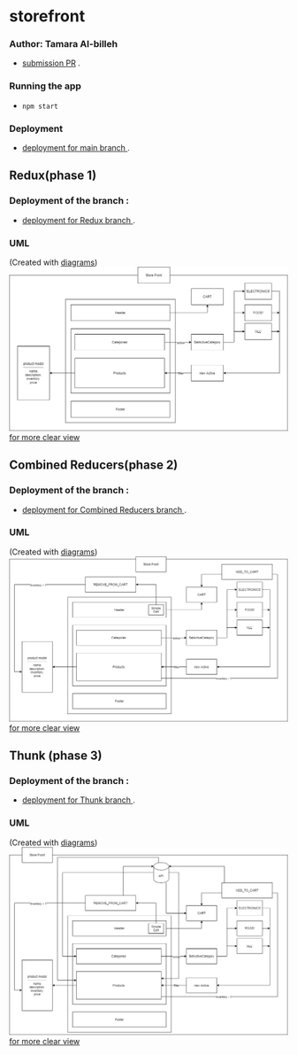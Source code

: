# storefront

### Author: Tamara Al-billeh
* [submission PR](https://github.com/tamaraalbilleh/storefront/pulls) .

### Running the app
- `npm start`



### Deployment
* [deployment for main branch ](https://tama-store.netlify.app/) .

## Redux(phase 1)
### Deployment of the branch :
* [deployment for Redux branch ](https://tama-redux.netlify.app/) .

### UML
(Created with [diagrams](https://app.diagrams.net/))
![UML Diagram for phase 1](./uml1.png)
[for more clear view](https://app.diagrams.net/?src=about#G1s4Fi3ypjyisCxekaStld4Gs9Awv1Tzsn) 


## Combined Reducers(phase 2)
### Deployment of the branch :
* [deployment for Combined Reducers branch ](https://tama-combined-reducers.netlify.app/) .

### UML
(Created with [diagrams](https://app.diagrams.net/))
![UML Diagram for phase 1](./uml2.png)
[for more clear view](https://app.diagrams.net/?src=about#G1s4Fi3ypjyisCxekaStld4Gs9Awv1Tzsn) 

## Thunk (phase 3)
### Deployment of the branch :
* [deployment for Thunk branch ](https://tama-thunk.netlify.app) .

### UML
(Created with [diagrams](https://app.diagrams.net/))
![UML Diagram for phase 1](./uml3.png)
[for more clear view](https://app.diagrams.net/?src=about#G1s4Fi3ypjyisCxekaStld4Gs9Awv1Tzsn) 

